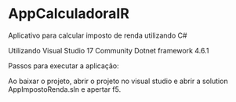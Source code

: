# AppCalculadoraIR
Aplicativo para calcular imposto de renda utilizando C#

Utilizando Visual Studio 17 Community
Dotnet framework 4.6.1

Passos para executar a aplicação:

Ao baixar o projeto, abrir o projeto no visual studio e abrir a solution AppImpostoRenda.sln e apertar f5.
